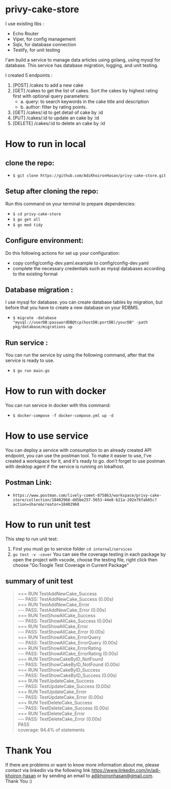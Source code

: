 # privy-cake-store

I use existing libs :
- Echo Router
- Viper, for config management
- Sqlx, for database connection
- Testify, for unit testing

I'am build a service to manage data articles using golang, using mysql for database. 
This service has database migration, logging, and unit testing.

I created 5 endpoints :
1. [POST] /cakes to add a new cake
2. [GET] /cakes to get the list of cakes. Sort the cakes by highest rating first with optional query parameters:
   - a. query: to search keywords in the cake title and description
   - b. author: filter by rating points.
3. [GET] /cakes/:id to get detail of cake by :id
4. [PUT] /cakes/:id to update an cake by :id
5. [DELETE] /cakes/:id to delete an cake by :id

# How to run in local
## clone the repo:
- ```$ git clone https://github.com/AdiKhoironHasan/privy-cake-store.git```

## Setup after cloning the repo:
Run this command on your terminal to prepare dependencies:
- ```$ cd privy-cake-store```
- ```$ go get all```
- ```$ go mod tidy```

## Configure environment:
Do this following actions for set up your configuration:
- copy config/config-dev.yaml.example to config/config-dev.yaml
- complete the necessary credentials such as mysql databases according to the existing format

## Database migration :
I use mysql for database.
you can create database tables by migration, but before that you have to create a new database on your RDBMS.
- ```$ migrate -database "mysql://userDB:passwordDB@tcp(hostDB:portDB)/yourDB" -path pkg/database/migrations up```

## Run service :
You can run the service by using the following command, after that the service is ready to use.
 - ```$ go run main.go```

# How to run with docker
You can run service in docker with this command:
- ```$ docker-compose -f docker-compose.yml up -d```

# How to use service
You can deploy a service with consumption to an already created API endpoint, you can use the postman tool. To make it easier to use, I've created a workspace for it, and it's ready to go. don't forget to use postman with desktop agent if the service is running on lokalhost.
## Postman Link: 
- ```https://www.postman.com/lively-comet-875863/workspace/privy-cake-store/collection/18402968-dd5be257-5653-44e8-b21a-202e76fab65c?action=share&creator=18402968```

# How to run unit test
This step to run unit test:
1. First you must go to service folder
 ```cd internal/services```
2. ```go test -v -cover```
You can see the coverage testing in each package by open the project with vscode, choose the testing file, right click then choose "Go:Toogle Test Coverage in Current Package"

## summary of unit test
> === RUN   TestAddNewCake_Success\
> --- PASS: TestAddNewCake_Success (0.00s)\
> === RUN   TestAddNewCake_Error\
> --- PASS: TestAddNewCake_Error (0.00s)\
> === RUN   TestShowAllCake_Success\
> --- PASS: TestShowAllCake_Success (0.00s)\
> === RUN   TestShowAllCake_Error\
> --- PASS: TestShowAllCake_Error (0.00s)\
> === RUN   TestShowAllCake_ErrorQuery\
> --- PASS: TestShowAllCake_ErrorQuery (0.00s)\
> === RUN   TestShowAllCake_ErrorRating\
> --- PASS: TestShowAllCake_ErrorRating (0.00s)\
> === RUN   TestShowCakeByID_NotFound\
> --- PASS: TestShowCakeByID_NotFound (0.00s)\
> === RUN   TestShowCakeByID_Success\
> --- PASS: TestShowCakeByID_Success (0.00s)\
> === RUN   TestUpdateCake_Success\
> --- PASS: TestUpdateCake_Success (0.00s)\
> === RUN   TestUpdateCake_Error\
> --- PASS: TestUpdateCake_Error (0.00s)\
> === RUN   TestDeleteCake_Success\
> --- PASS: TestDeleteCake_Success (0.00s)\
> === RUN   TestDeleteCake_Error\
> --- PASS: TestDeleteCake_Error (0.00s)\
> PASS\
> coverage: 94.4% of statements

# Thank You
If there are problems or want to know more information about me, please contact via linkedin via the following link https://www.linkedin.com/in/adi-khoiron-hasan or by sending an email to adikhoironhasan@gmail.com. Thank You :)

